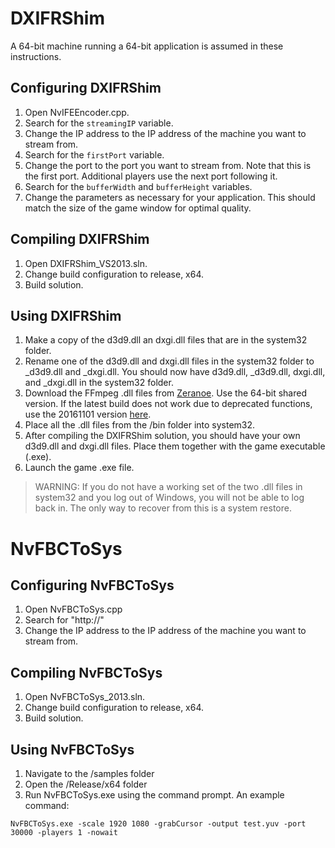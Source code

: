 # DXIFRShim
A 64-bit machine running a 64-bit application is assumed in these instructions.

## Configuring DXIFRShim
1. Open NvIFEEncoder.cpp.
2. Search for the `streamingIP` variable.
3. Change the IP address to the IP address of the machine you want to stream from.
4. Search for the `firstPort` variable. 
5. Change the port to the port you want to stream from. Note that this is the first port. Additional players use the next port following it.
6. Search for the `bufferWidth` and `bufferHeight` variables.
7. Change the parameters as necessary for your application. This should match the size of the game window for optimal quality. 

## Compiling DXIFRShim
1. Open DXIFRShim_VS2013.sln.
2. Change build configuration to release, x64.
3. Build solution.

## Using DXIFRShim
1. Make a copy of the d3d9.dll an dxgi.dll files that are in the system32 folder.
2. Rename one of the d3d9.dll and dxgi.dll files in the system32 folder to _d3d9.dll and _dxgi.dll. You should now have d3d9.dll, _d3d9.dll, dxgi.dll, and _dxgi.dll in the system32 folder.
3. Download the FFmpeg .dll files from [Zeranoe](https://ffmpeg.zeranoe.com/builds/). Use the 64-bit shared version. If the latest build does not work due to deprecated functions, use the 20161101 version [here](https://ffmpeg.zeranoe.com/builds/win64/shared/ffmpeg-20161101-60178e7-win64-shared.zip).
4. Place all the .dll files from the /bin folder into system32.
5. After compiling the DXIFRShim solution, you should have your own d3d9.dll and dxgi.dll files. Place them together with the game executable (.exe).
6. Launch the game .exe file.

> WARNING: If you do not have a working set of the two .dll files in system32 and you log out of Windows, you will not be able to log back in. The only way to recover from this is a system restore.

# NvFBCToSys
## Configuring NvFBCToSys
1. Open NvFBCToSys.cpp
2. Search for "http://"
3. Change the IP address to the IP address of the machine you want to stream from.

## Compiling NvFBCToSys
1. Open NvFBCToSys_2013.sln.
2. Change build configuration to release, x64.
3. Build solution.

## Using NvFBCToSys
1. Navigate to the /samples folder 
2. Open the /Release/x64 folder
3. Run NvFBCToSys.exe using the command prompt. An example command:
```
NvFBCToSys.exe -scale 1920 1080 -grabCursor -output test.yuv -port 30000 -players 1 -nowait
```

